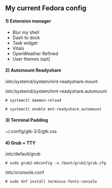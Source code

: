 ## My current Fedora config

#### 1) Extension manager
- Blur my shell
- Dash to dock
- Task widget
- Vitals
- OpenWeather Refined
- User themes (opt)

#### 2) Automount Readyshare

/etc/systemd/system/mnt-readyshare.mount 

/etc/systemd/system/mnt-readyshare.automount

`# systemctl daemon-reload`

`# systemctl enable mnt-readyshare.automount`

#### 3) Terminal Padding

~/.config/gtk-3.0/gtk.css

#### 4) Grub + TTY 

/etc/default/grub

`# sudo grub2-mkconfig -o /boot/grub2/grub.cfg`

/etc/vconsole.conf

`# sudo dnf install terminus-fonts-console`
